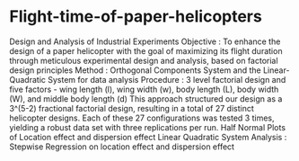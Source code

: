 # Flight-time-of-paper-helicopters
Design and Analysis of Industrial Experiments 
Objective : To enhance the design of a paper  helicopter with the goal of maximizing its flight duration through meticulous experimental design and analysis, based on factorial design principles 
Method : Orthogonal Components System and the Linear-Quadratic System for data analysis
Procedure : 3 level factorial design and five factors - wing length (l), wing width (w), body length (L), body width (W), and middle body length (d)
This approach structured our design as a 3^(5-2) fractional factorial design, resulting in a total of 27 distinct helicopter designs. Each of these 27 configurations was tested 3 times, yielding a robust data set with three replications per run. 
Half Normal Plots of Location effect and dispersion effect 
Linear Quadratic System Analysis : Stepwise Regression on location effect and dispersion effect
